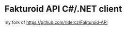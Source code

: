 ﻿Fakturoid API C#/.NET client
============================

my fork of https://github.com/ridercz/Fakturoid-API
